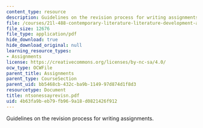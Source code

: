 ```yaml
---
content_type: resource
description: Guidelines on the revision process for writing assignments.
file: /courses/21l-488-contemporary-literature-literature-development-and-human-rights-spring-2008/4b63fa9beb79fb969a18d0821426f912_ntsonessayrevisn.pdf
file_size: 12676
file_type: application/pdf
hide_download: true
hide_download_original: null
learning_resource_types:
- Assignments
license: https://creativecommons.org/licenses/by-nc-sa/4.0/
ocw_type: OCWFile
parent_title: Assignments
parent_type: CourseSection
parent_uid: bb5468cb-432c-ba9b-1149-97d874d1f8d3
resourcetype: Document
title: ntsonessayrevisn.pdf
uid: 4b63fa9b-eb79-fb96-9a18-d0821426f912
---
```

Guidelines on the revision process for writing assignments.